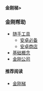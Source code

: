 #### 金刚梯>
### 金刚帮助
- [随手工具]()
  - [安卓必备](https://a2zitpro.github.io/web/greenhandtools)
  - [安卓商店](https://a2zitpro.github.io/web/appstores_b)
- [基础概念]()
- [金刚公司]()



#### 推荐阅读
- [金刚梯](https://a2zitpro.github.io/web/dlb)
